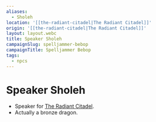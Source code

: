 ```yaml
---
aliases:
  - Sholeh
location: '[[the-radiant-citadel|The Radiant Citadel]]'
origin: '[[the-radiant-citadel|The Radiant Citadel]]'
layout: layout.webc
title: Speaker Sholeh
campaignSlug: spelljammer-bebop
campaignTitle: Spelljammer Bebop
tags:
  - npcs
---
```

# Speaker Sholeh

- Speaker for [The Radiant Citadel](the-radiant-citadel.md).
- Actually a bronze dragon.
